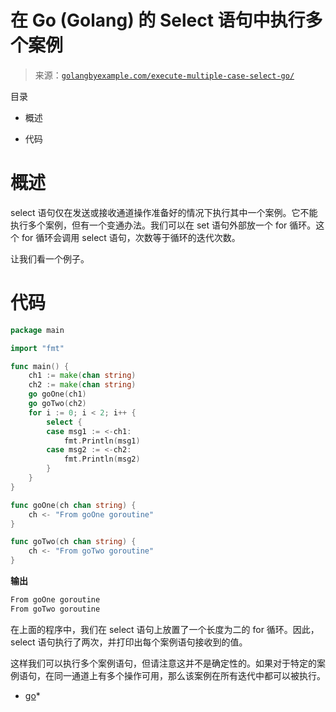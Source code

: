 <!--yml

类别：未分类

日期：2024-10-13 06:24:03

-->

# 在 Go (Golang) 的 Select 语句中执行多个案例

> 来源：[`golangbyexample.com/execute-multiple-case-select-go/`](https://golangbyexample.com/execute-multiple-case-select-go/)

目录

+   概述

+   代码

# **概述**

select 语句仅在发送或接收通道操作准备好的情况下执行其中一个案例。它不能执行多个案例，但有一个变通办法。我们可以在 set 语句外部放一个 for 循环。这个 for 循环会调用 select 语句，次数等于循环的迭代次数。

让我们看一个例子。

# **代码**

```go
package main

import "fmt"

func main() {
    ch1 := make(chan string)
    ch2 := make(chan string)
    go goOne(ch1)
    go goTwo(ch2)
    for i := 0; i < 2; i++ {
        select {
        case msg1 := <-ch1:
            fmt.Println(msg1)
        case msg2 := <-ch2:
            fmt.Println(msg2)
        }
    }
}

func goOne(ch chan string) {
    ch <- "From goOne goroutine"
}

func goTwo(ch chan string) {
    ch <- "From goTwo goroutine"
}
```

**输出**

```go
From goOne goroutine
From goTwo goroutine
```

在上面的程序中，我们在 select 语句上放置了一个长度为二的 for 循环。因此，select 语句执行了两次，并打印出每个案例语句接收到的值。

这样我们可以执行多个案例语句，但请注意这并不是确定性的。如果对于特定的案例语句，在同一通道上有多个操作可用，那么该案例在所有迭代中都可以被执行。

+   [go](https://golangbyexample.com/tag/go/)*
